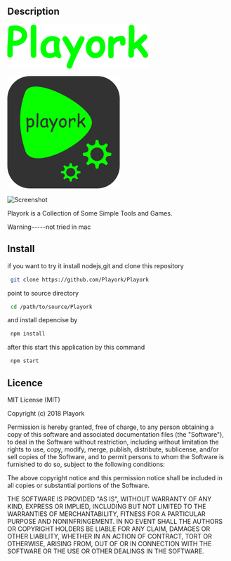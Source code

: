 ## Description

![logo.png](images/playork.png)

![logo.png](Playork.png)

![Screenshot](https://user-images.githubusercontent.com/38488260/46244561-3c904f00-c3fe-11e8-8383-32ea3111af4f.png)

Playork is a Collection of Some Simple Tools and Games.

Warning-----not tried in mac

## Install

if you want to try it install nodejs,git and clone this repository

```bash
 git clone https://github.com/Playork/Playork
```
point to source directory

```bash
 cd /path/to/source/Playork
```

and install depencise by

```bash
 npm install
```

after this start this application by this command

```bash
 npm start
```
## Licence

MIT License (MIT)

Copyright (c) 2018 Playork

Permission is hereby granted, free of charge, to any person obtaining a copy of this software and associated documentation files (the "Software"), to deal in the Software without restriction, including without limitation the rights to use, copy, modify, merge, publish, distribute, sublicense, and/or sell copies of the Software, and to permit persons to whom the Software is furnished to do so, subject to the following conditions:

The above copyright notice and this permission notice shall be included in all copies or substantial portions of the Software.

THE SOFTWARE IS PROVIDED "AS IS", WITHOUT WARRANTY OF ANY KIND, EXPRESS OR IMPLIED, INCLUDING BUT NOT LIMITED TO THE WARRANTIES OF MERCHANTABILITY, FITNESS FOR A PARTICULAR PURPOSE AND NONINFRINGEMENT. IN NO EVENT SHALL THE AUTHORS OR COPYRIGHT HOLDERS BE LIABLE FOR ANY CLAIM, DAMAGES OR OTHER LIABILITY, WHETHER IN AN ACTION OF CONTRACT, TORT OR OTHERWISE, ARISING FROM, OUT OF OR IN CONNECTION WITH THE SOFTWARE OR THE USE OR OTHER DEALINGS IN THE SOFTWARE.
